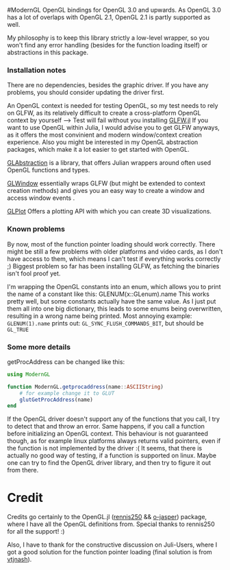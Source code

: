 #ModernGL
OpenGL bindings for OpenGL 3.0 and upwards. As OpenGL 3.0 has a lot of overlaps with OpenGL 2.1, OpenGL 2.1 is partly supported as well.

My philosophy is to keep this library strictly a low-level wrapper, so you won't find any error handling (besides for the function loading itself) or abstractions in this package.

### Installation notes
There are no dependencies, besides the graphic driver. If you have any problems, you should consider updating the driver first.

An OpenGL context is needed for testing OpenGL, so my test needs to rely on GLFW, as its relatively difficult to create a cross-platform OpenGL context by yourself --> Test will fail without you installing [GLFW.jl](https://github.com/JuliaGL/GLFW.jl)
If you want to use OpenGL within Julia, I would advise you to get GLFW anyways, as it offers the most convinient and modern window/context creation experience.
Also you might be interested in my OpenGL abstraction packages, which make it a lot easier to get started with OpenGL.

[GLAbstraction](https://github.com/SimonDanisch/GLAbstraction.jl) is a library, that offers Julian wrappers around often used OpenGL functions and types.

[GLWindow](https://github.com/SimonDanisch/GLWindow.jl) essentially wraps GLFW (but might be extended to context creation methods) and gives you an easy way to create a window and access window events .

[GLPlot](https://github.com/SimonDanisch/GLPlot.jl) Offers a plotting API with which you can create 3D visualizations.


### Known problems

By now, most of the function pointer loading should work correctly. 
There might be still a few problems with older platforms and video cards, as I don't have access to them, which means I can't test if everything works correctly ;)
Biggest problem so far has been installing GLFW, as fetching the binaries isn't fool proof yet.

I'm wrapping the OpenGL constants into an enum, which allows you to print the name of a constant like this:
GLENUM(x::GLenum).name
This works pretty well, but some constants actually have the same value. As I just put them all into one big dictionary, this leads to some enums being overwritten, resulting in a wrong name being printed.
Most annoying example: `GLENUM(1).name` prints out: `GL_SYNC_FLUSH_COMMANDS_BIT`, but should be  `GL_TRUE`

### Some more details

getProcAddress can be changed like this:
```Julia
using ModernGL

function ModernGL.getprocaddress(name::ASCIIString)
	# for example change it to GLUT 
	glutGetProcAddress(name)
end
```
If the OpenGL driver doesn't support any of the functions that you call, I try to detect that and throw an error.
Same happens, if you call a function before initializing an OpenGL context.
This behaviour is not guaranteed though, as for example linux platforms always returns valid pointers, even if the function is not implemented by the driver :(
It seems, that there is actually no good way of testing, if a function is supported on linux.
Maybe one can try to find the OpenGL driver library, and then try to figure it out from there.




# Credit

Credits go certainly to the OpenGL.jl ([rennis250](https://github.com/rennis250) && [o-jasper](https://github.com/o-jasper)) package, where I have all the OpenGL definitions from.
Special thanks to rennis250 for all the support! :)

Also, I have to thank for the constructive discussion on Juli-Users, where I got a good solution for the function pointer loading (final solution is from [vtjnash](https://github.com/vtjnash)). 
